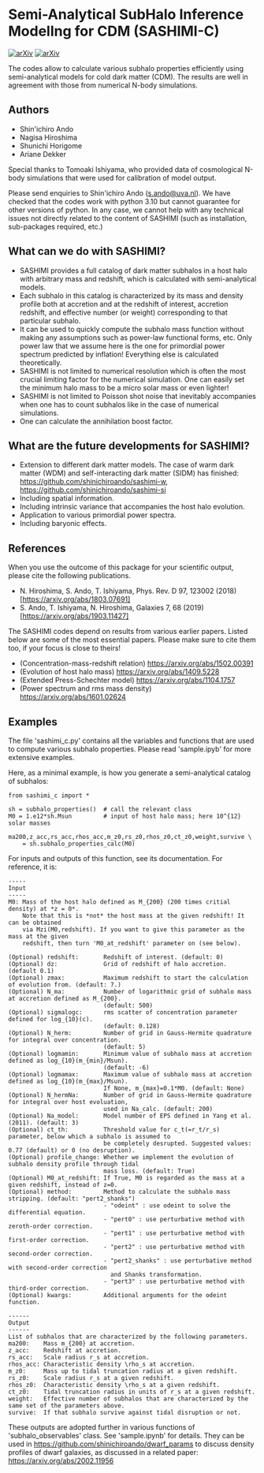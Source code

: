# Semi-Analytical SubHalo Inference ModelIng for CDM (SASHIMI-C)
[![arXiv](https://img.shields.io/badge/arXiv-1803.07691%20-green.svg)](https://arxiv.org/abs/1803.07961)
[![arXiv](https://img.shields.io/badge/arXiv-1903.11427%20-green.svg)](https://arxiv.org/abs/1903.11427)

The codes allow to calculate various subhalo properties efficiently using semi-analytical models for cold dark matter (CDM). The results are well in agreement with those from numerical N-body simulations.

## Authors

- Shin'ichiro Ando
- Nagisa Hiroshima
- Shunichi Horigome 
- Ariane Dekker

Special thanks to Tomoaki Ishiyama, who provided data of cosmological N-body simulations that were used for calibration of model output.

Please send enquiries to Shin'ichiro Ando (s.ando@uva.nl). We have checked that the codes work with python 3.10 but cannot guarantee for other versions of python. In any case, we cannot help with any technical issues not directly related to the content of SASHIMI (such as installation, sub-packages required, etc.)

## What can we do with SASHIMI?

- SASHIMI provides a full catalog of dark matter subhalos in a host halo with arbitrary mass and redshift, which is calculated with semi-analytical models.
- Each subhalo in this catalog is characterized by its mass and density profile both at accretion and at the redshift of interest, accretion redshift, and effective number (or weight) corresponding to that particular subhalo.
- It can be used to quickly compute the subhalo mass function without making any assumptions such as power-law functional forms, etc. Only power law that we assume here is the one for primordial power spectrum predicted by inflation! Everything else is calculated theoretically.
- SASHIMI is not limited to numerical resolution which is often the most crucial limiting factor for the numerical simulation. One can easily set the minimum halo mass to be a micro solar mass or even lighter!
- SASHIMI is not limited to Poisson shot noise that inevitably accompanies when one has to count subhalos like in the case of numerical simulations.
- One can calculate the annihilation boost factor.

## What are the future developments for SASHIMI?

- Extension to different dark matter models. The case of warm dark matter (WDM) and self-interacting dark matter (SIDM) has finished: https://github.com/shinichiroando/sashimi-w, https://github.com/shinichiroando/sashimi-si
- Including spatial information.
- Including intrinsic variance that accompanies the host halo evolution.
- Application to various primordial power spectra.
- Including baryonic effects.

## References

When you use the outcome of this package for your scientific output, please cite the following publications.

- N. Hiroshima, S. Ando, T. Ishiyama, Phys. Rev. D 97, 123002 (2018) [https://arxiv.org/abs/1803.07691]
- S. Ando, T. Ishiyama, N. Hiroshima, Galaxies 7, 68 (2019) [https://arxiv.org/abs/1903.11427]

The SASHIMI codes depend on results from various earlier papers. Listed below are some of the most essential papers. Please make sure to cite them too, if your focus is close to theirs!

- (Concentration-mass-redshift relation) https://arxiv.org/abs/1502.00391
- (Evolution of host halo mass) https://arxiv.org/abs/1409.5228
- (Extended Press-Schechter model) https://arxiv.org/abs/1104.1757
- (Power spectrum and rms mass density) https://arxiv.org/abs/1601.02624

## Examples

The file 'sashimi_c.py' contains all the variables and functions that are used to compute various subhalo properties. Please read 'sample.ipyb' for more extensive examples.

Here, as a minimal example, is how you generate a semi-analytical catalog of subhalos:

```
from sashimi_c import *

sh = subhalo_properties()  # call the relevant class
M0 = 1.e12*sh.Msun         # input of host halo mass; here 10^{12} solar masses

ma200,z_acc,rs_acc,rhos_acc,m_z0,rs_z0,rhos_z0,ct_z0,weight,survive \
    = sh.subhalo_properties_calc(M0)
```

For inputs and outputs of this function, see its documentation. For reference, it is:

```
-----
Input
-----
M0: Mass of the host halo defined as M_{200} (200 times critial density) at *z = 0*.
    Note that this is *not* the host mass at the given redshift! It can be obtained
    via Mzi(M0,redshift). If you want to give this parameter as the mass at the given
    redshift, then turn 'M0_at_redshift' parameter on (see below).
        
(Optional) redshift:       Redshift of interest. (default: 0)
(Optional) dz:             Grid of redshift of halo accretion. (default 0.1)
(Optional) zmax:           Maximum redshift to start the calculation of evolution from. (default: 7.)
(Optional) N_ma:           Number of logarithmic grid of subhalo mass at accretion defined as M_{200}.
                           (default: 500)
(Optional) sigmalogc:      rms scatter of concentration parameter defined for log_{10}(c).
                           (default: 0.128)
(Optional) N_herm:         Number of grid in Gauss-Hermite quadrature for integral over concentration.
                           (default: 5)
(Optional) logmamin:       Minimum value of subhalo mass at accretion defined as log_{10}(m_{min}/Msun). 
                           (default: -6)
(Optional) logmamax:       Maximum value of subhalo mass at accretion defined as log_{10}(m_{max}/Msun).
                           If None, m_{max}=0.1*M0. (default: None)
(Optional) N_hermNa:       Number of grid in Gauss-Hermite quadrature for integral over host evoluation, 
                           used in Na_calc. (default: 200)
(Optional) Na_model:       Model number of EPS defined in Yang et al. (2011). (default: 3)
(Optional) ct_th:          Threshold value for c_t(=r_t/r_s) parameter, below which a subhalo is assumed to
                           be completely desrupted. Suggested values: 0.77 (default) or 0 (no desruption).
(Optional) profile_change: Whether we implement the evolution of subhalo density profile through tidal
                           mass loss. (default: True)
(Optional) M0_at_redshift: If True, M0 is regarded as the mass at a given redshift, instead of z=0.
(Optional) method:         Method to calculate the subhalo mass stripping. (default: "pert2_shanks")
                           - "odeint" : use odeint to solve the differential equation.
                           - "pert0" : use perturbative method with zeroth-order correction.
                           - "pert1" : use perturbative method with first-order correction.
                           - "pert2" : use perturbative method with second-order correction.
                           - "pert2_shanks" : use perturbative method with second-order correction 
                             and Shanks transformation.
                           - "pert3" : use perturbative method with third-order correction.
(Optional) kwargs:         Additional arguments for the odeint function.
        
------
Output
------
List of subhalos that are characterized by the following parameters.
ma200:    Mass m_{200} at accretion.
z_acc:    Redshift at accretion.
rs_acc:   Scale radius r_s at accretion.
rhos_acc: Characteristic density \rho_s at accretion.
m_z0:     Mass up to tidal truncation radius at a given redshift.
rs_z0:    Scale radius r_s at a given redshift.
rhos_z0:  Characteristic density \rho_s at a given redshift.
ct_z0:    Tidal truncation radius in units of r_s at a given redshift.
weight:   Effective number of subhalos that are characterized by the same set of the parameters above.
survive:  If that subhalo survive against tidal disruption or not.
```

These outputs are adopted further in various functions of 'subhalo_observables' class. See 'sample.ipynb' for details. They can be used in https://github.com/shinichiroando/dwarf_params to discuss density profiles of dwarf galaxies, as discussed in a related paper: https://arxiv.org/abs/2002.11956
